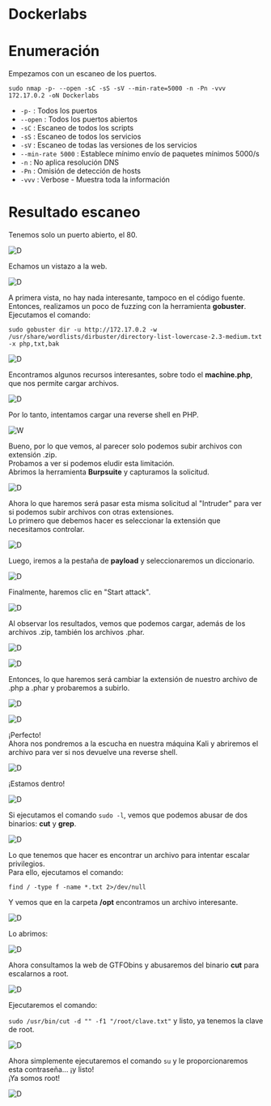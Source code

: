 # Dockerlabs

# Enumeración

Empezamos con un escaneo de los puertos.

`sudo nmap -p- --open -sC -sS -sV --min-rate=5000 -n -Pn -vvv 172.17.0.2 -oN Dockerlabs`  

- `-p-` : Todos los puertos
- `--open` : Todos los puertos abiertos
- `-sC` : Escaneo de todos los scripts
- `-sS` : Escaneo de todos los servicios
- `-sV` : Escaneo de todas las versiones de los servicios
- `--min-rate 5000` : Establece mínimo envío de paquetes mínimos 5000/s
- `-n` : No aplica resolución DNS
- `-Pn` : Omisión de detección de hosts
- `-vvv` : Verbose - Muestra toda la información

# Resultado escaneo  

Tenemos solo un puerto abierto, el 80.  

![D](https://github.com/giustiand/DockerLabs-Writeups/blob/main/F%C3%A1cil/images/dockerlabs/D_1.jpg)    

Echamos un vistazo a la web.  

![D](https://github.com/giustiand/DockerLabs-Writeups/blob/main/F%C3%A1cil/images/dockerlabs/D_2.jpg)     

A primera vista, no hay nada interesante, tampoco en el código fuente.    
Entonces, realizamos un poco de fuzzing con la herramienta **gobuster**.    
Ejecutamos el comando:   

`sudo gobuster dir -u http://172.17.0.2 -w /usr/share/wordlists/dirbuster/directory-list-lowercase-2.3-medium.txt -x php,txt,bak`  

![D](https://github.com/giustiand/DockerLabs-Writeups/blob/main/F%C3%A1cil/images/dockerlabs/D_3.jpg)   

Encontramos algunos recursos interesantes, sobre todo el **machine.php**, que nos permite cargar archivos.  

![D](https://github.com/giustiand/DockerLabs-Writeups/blob/main/F%C3%A1cil/images/dockerlabs/D_4.jpg)     

Por lo tanto, intentamos cargar una reverse shell en PHP.   

![W](https://github.com/giustiand/DockerLabs-Writeups/blob/main/F%C3%A1cil/images/dockerlabs/D_5.jpg)      

Bueno, por lo que vemos, al parecer solo podemos subir archivos con extensión .zip.    
Probamos a ver si podemos eludir esta limitación.    
Abrimos la herramienta **Burpsuite** y capturamos la solicitud.  

![D](https://github.com/giustiand/DockerLabs-Writeups/blob/main/F%C3%A1cil/images/dockerlabs/D_6.jpg)      

Ahora lo que haremos será pasar esta misma solicitud al "Intruder" para ver si podemos subir archivos con otras extensiones.    
Lo primero que debemos hacer es seleccionar la extensión que necesitamos controlar.  

![D](https://github.com/giustiand/DockerLabs-Writeups/blob/main/F%C3%A1cil/images/dockerlabs/D_7.jpg)    

Luego, iremos a la pestaña de **payload** y seleccionaremos un diccionario.  

![D](https://github.com/giustiand/DockerLabs-Writeups/blob/main/F%C3%A1cil/images/dockerlabs/D_8.jpg)   

Finalmente, haremos clic en "Start attack".  

![D](https://github.com/giustiand/DockerLabs-Writeups/blob/main/F%C3%A1cil/images/dockerlabs/D_9.jpg)   

Al observar los resultados, vemos que podemos cargar, además de los archivos .zip, también los archivos .phar.  

![D](https://github.com/giustiand/DockerLabs-Writeups/blob/main/F%C3%A1cil/images/dockerlabs/D_10.jpg)     

![D](https://github.com/giustiand/DockerLabs-Writeups/blob/main/F%C3%A1cil/images/dockerlabs/D_11.jpg)   

Entonces, lo que haremos será cambiar la extensión de nuestro archivo de .php a .phar y probaremos a subirlo.  

![D](https://github.com/giustiand/DockerLabs-Writeups/blob/main/F%C3%A1cil/images/dockerlabs/D_12.jpg)     

![D](https://github.com/giustiand/DockerLabs-Writeups/blob/main/F%C3%A1cil/images/dockerlabs/D_13.jpg)    

¡Perfecto!    
Ahora nos pondremos a la escucha en nuestra máquina Kali y abriremos el archivo para ver si nos devuelve una reverse shell.  

![D](https://github.com/giustiand/DockerLabs-Writeups/blob/main/F%C3%A1cil/images/dockerlabs/D_14.jpg)    

¡Estamos dentro!  

![D](https://github.com/giustiand/DockerLabs-Writeups/blob/main/F%C3%A1cil/images/dockerlabs/D_15.jpg)    

Si ejecutamos el comando `sudo -l`, vemos que podemos abusar de dos binarios: **cut** y **grep**.  

![D](https://github.com/giustiand/DockerLabs-Writeups/blob/main/F%C3%A1cil/images/dockerlabs/D_16.jpg)    

Lo que tenemos que hacer es encontrar un archivo para intentar escalar privilegios.    
Para ello, ejecutamos el comando:  

`find / -type f -name *.txt 2>/dev/null`  

Y vemos que en la carpeta **/opt** encontramos un archivo interesante.  

![D](https://github.com/giustiand/DockerLabs-Writeups/blob/main/F%C3%A1cil/images/dockerlabs/D_17.jpg)      

Lo abrimos:  

![D](https://github.com/giustiand/DockerLabs-Writeups/blob/main/F%C3%A1cil/images/dockerlabs/D_18.jpg)      

Ahora consultamos la web de GTFObins y abusaremos del binario **cut** para escalarnos a root.  

![D](https://github.com/giustiand/DockerLabs-Writeups/blob/main/F%C3%A1cil/images/dockerlabs/D_19.jpg)      

Ejecutaremos el comando:  

`sudo /usr/bin/cut -d "" -f1 "/root/clave.txt"` y listo, ya tenemos la clave de root.  

![D](https://github.com/giustiand/DockerLabs-Writeups/blob/main/F%C3%A1cil/images/dockerlabs/D_20.jpg)      

Ahora simplemente ejecutaremos el comando `su` y le proporcionaremos esta contraseña... ¡y listo!    
¡Ya somos root!  

![D](https://github.com/giustiand/DockerLabs-Writeups/blob/main/F%C3%A1cil/images/dockerlabs/D_21.jpg)      







